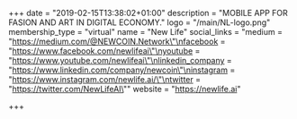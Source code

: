 +++
date = "2019-02-15T13:38:02+01:00"
description = "MOBILE APP FOR FASION AND ART IN DIGITAL ECONOMY."
logo = "/main/NL-logo.png"
membership_type = "virtual"
name = "New Life"
social_links = "medium = \"https://medium.com/@NEWCOIN.Network\"\nfacebook = \"https://www.facebook.com/newlifeai\"\nyoutube = \"https://www.youtube.com/newlifeai\"\nlinkedin_company = \"https://www.linkedin.com/company/newcoin\"\ninstagram = \"https://www.instagram.com/newlife.ai/\"\ntwitter = \"https://twitter.com/NewLifeAI\""
website = "https://newlife.ai"

+++
